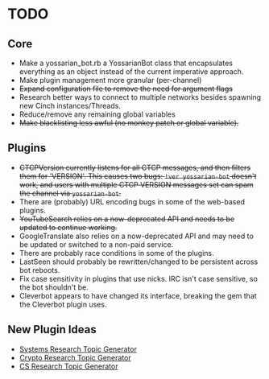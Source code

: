 TODO
====

## Core

* Make a yossarian_bot.rb a YossarianBot class that encapsulates everything
as an object instead of the current imperative approach.
* Make plugin management more granular (per-channel)
* ~~Expand configuration file to remove the need for argument flags~~
* Research better ways to connect to multiple networks besides spawning new
Cinch instances/Threads.
* Reduce/remove any remaining global variables
* ~~Make blacklisting less awful (no monkey patch or global variable).~~

## Plugins

* ~~CTCPVersion currently listens for all CTCP messages, and then filters them
for 'VERSION'. This causes two bugs: `!ver yossarian-bot` doesn't work, and
users with multiple CTCP VERSION messages set can spam the channel via
`yossarian-bot`.~~
* There are (probably) URL encoding bugs in some of the web-based plugins.
* ~~YouTubeSearch relies on a now-deprecated API and needs to be updated to
continue working.~~
* GoogleTranslate also relies on a now-deprecated API and may need to be updated
or switched to a non-paid service.
* There are probably race conditions in some of the plugins.
* LastSeen should probably be rewritten/changed to be persistent across bot
reboots.
* Fix case sensitivity in plugins that use nicks. IRC isn't case sensitive, so
the bot shouldn't be.
* Cleverbot appears to have changed its interface, breaking the gem that the
Cleverbot plugin uses.

## New Plugin Ideas

* [Systems Research Topic Generator](http://dept.cs.williams.edu/~barath/systems-topic-generator.html)
* [Crypto Research Topic Generator](http://cseweb.ucsd.edu/~mihir/crypto-topic-generator.html)
* [CS Research Topic Generator](https://www.cs.purdue.edu/homes/dec/essay.topic.generator.html)
